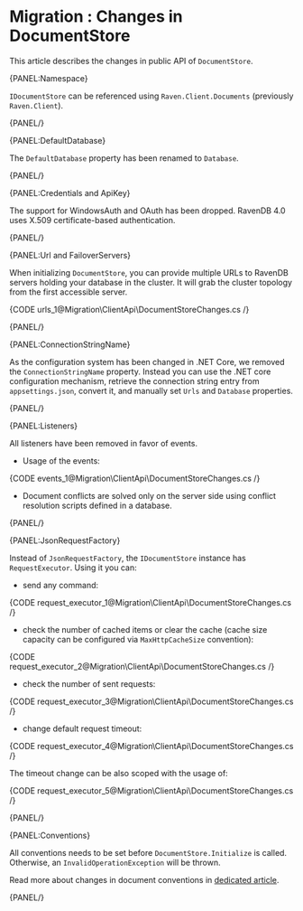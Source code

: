 ﻿# Migration : Changes in DocumentStore

This article describes the changes in public API of `DocumentStore`.

{PANEL:Namespace}

`IDocumentStore` can be referenced using `Raven.Client.Documents` (previously `Raven.Client`).

{PANEL/}

{PANEL:DefaultDatabase}

The `DefaultDatabase` property has been renamed to `Database`.

{PANEL/}

{PANEL:Credentials and ApiKey}

The support for WindowsAuth and OAuth has been dropped. RavenDB 4.0 uses X.509 certificate-based authentication.

{PANEL/}

{PANEL:Url and FailoverServers}

When initializing `DocumentStore`, you can provide multiple URLs to RavenDB servers holding your database in the cluster. It will grab the cluster topology from the first accessible server. 

{CODE urls_1@Migration\ClientApi\DocumentStoreChanges.cs /}  

{PANEL/}

{PANEL:ConnectionStringName}

As the configuration system has been changed in .NET Core, we removed the `ConnectionStringName` property. Instead you can use the .NET core configuration mechanism, retrieve the connection string entry from `appsettings.json`, convert it, and manually set `Urls` and `Database` properties.

{PANEL/}

{PANEL:Listeners}

All listeners have been removed in favor of events.

- Usage of the events:   

{CODE events_1@Migration\ClientApi\DocumentStoreChanges.cs /}   

- Document conflicts are solved only on the server side using conflict resolution scripts defined in a database.

{PANEL/}

{PANEL:JsonRequestFactory}

Instead of `JsonRequestFactory`, the `IDocumentStore` instance has `RequestExecutor`. Using it you can:

  - send any command:

{CODE request_executor_1@Migration\ClientApi\DocumentStoreChanges.cs /}   

  - check the number of cached items or clear the cache (cache size capacity can be configured via `MaxHttpCacheSize` convention):

{CODE request_executor_2@Migration\ClientApi\DocumentStoreChanges.cs /}   

  - check the number of sent requests:

{CODE request_executor_3@Migration\ClientApi\DocumentStoreChanges.cs /}   

- change default request timeout:

{CODE request_executor_4@Migration\ClientApi\DocumentStoreChanges.cs /}  

The timeout change can be also scoped with the usage of:

{CODE request_executor_5@Migration\ClientApi\DocumentStoreChanges.cs /} 

{PANEL/}

{PANEL:Conventions}

All conventions needs to be set before `DocumentStore.Initialize` is called. Otherwise, an `InvalidOperationException` will be thrown.

Read more about changes in document conventions in [dedicated article](../../migration/client-api/conventions).

{PANEL/}

